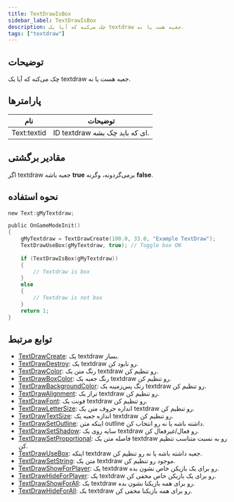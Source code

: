 ```yaml
---
title: TextDrawIsBox
sidebar_label: TextDrawIsBox
description: چک می‌کنه که آیا یک textdraw جعبه هست یا نه.
tags: ["textdraw"]
---
```


<VersionWarn version='omp v1.1.0.2612' />

## توضیحات

چک می‌کنه که آیا یک textdraw جعبه هست یا نه.

## پارامترها

| نام         | توضیحات                      |
| ----------- | ---------------------------- |
| Text:textid | ID textdraw ای که باید چک بشه. |

## مقادیر برگشتی

اگر textdraw جعبه باشه **true** برمی‌گردونه، وگرنه **false**.

## نحوه استفاده

```c
new Text:gMyTextdraw;

public OnGameModeInit()
{
    gMyTextdraw = TextDrawCreate(100.0, 33.0, "Example TextDraw");
    TextDrawUseBox(gMyTextdraw, true); // Toggle box ON
    
    if (TextDrawIsBox(gMyTextdraw))
    {
        // Textdraw is box
    }
    else
    {
        // Textdraw is not box
    }
    return 1;
}
```

## توابع مرتبط

- [TextDrawCreate](TextDrawCreate): یک textdraw بساز.
- [TextDrawDestroy](TextDrawDestroy): یک textdraw رو نابود کن.
- [TextDrawColor](TextDrawColor): رنگ متن یک textdraw رو تنظیم کن.
- [TextDrawBoxColor](TextDrawBoxColor): رنگ جعبه یک textdraw رو تنظیم کن.
- [TextDrawBackgroundColor](TextDrawBackgroundColor): رنگ پس‌زمینه یک textdraw رو تنظیم کن.
- [TextDrawAlignment](TextDrawAlignment): تراز یک textdraw رو تنظیم کن.
- [TextDrawFont](TextDrawFont): فونت یک textdraw رو تنظیم کن.
- [TextDrawLetterSize](TextDrawLetterSize): اندازه حروف متن یک textdraw رو تنظیم کن.
- [TextDrawTextSize](TextDrawTextSize): اندازه جعبه یک textdraw رو تنظیم کن.
- [TextDrawSetOutline](TextDrawSetOutline): اینکه متن outline داشته باشه یا نه رو انتخاب کن.
- [TextDrawSetShadow](TextDrawSetShadow): سایه روی یک textdraw رو فعال/غیرفعال کن.
- [TextDrawSetProportional](TextDrawSetProportional): فاصله متن یک textdraw رو به نسبت متناسب تنظیم کن.
- [TextDrawUseBox](TextDrawUseBox): اینکه textdraw جعبه داشته باشه یا نه رو تنظیم کن.
- [TextDrawSetString](TextDrawSetString): متن یک textdraw موجود رو تنظیم کن.
- [TextDrawShowForPlayer](TextDrawShowForPlayer): یک textdraw رو برای یک بازیکن خاص نشون بده.
- [TextDrawHideForPlayer](TextDrawHideForPlayer): یک textdraw رو برای یک بازیکن خاص مخفی کن.
- [TextDrawShowForAll](TextDrawShowForAll): یک textdraw رو برای همه بازیکنا نشون بده.
- [TextDrawHideForAll](TextDrawHideForAll): یک textdraw رو برای همه بازیکنا مخفی کن.

